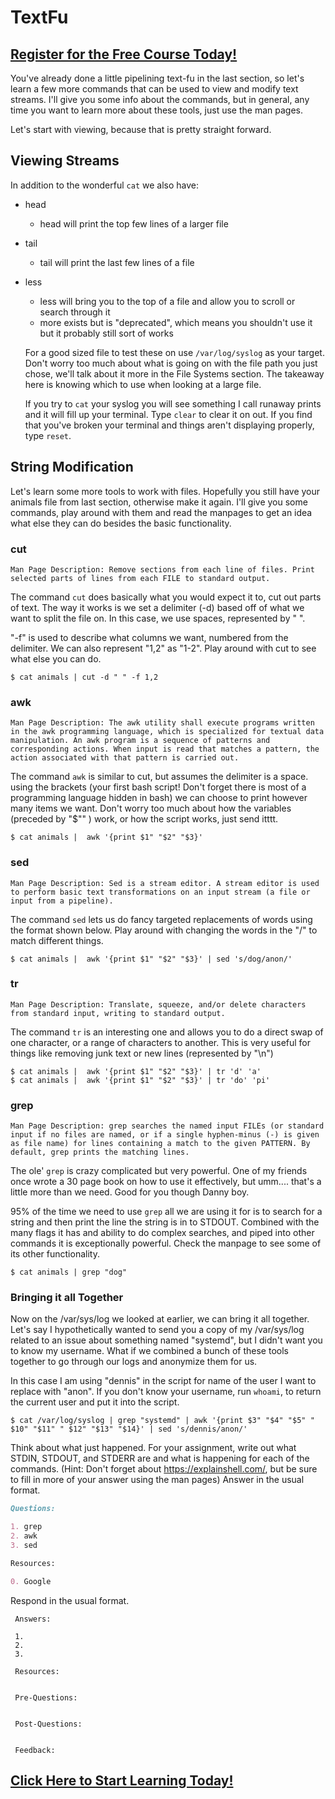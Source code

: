 # TextFu
##  [Register for the Free Course Today!](https://roppers.thinkific.com/courses/computing-fundamentals)
You've already done a little pipelining text-fu in the last section, so let's learn a few more commands that can be used to view and modify text streams. I'll give you some info about the commands, but in general, any time you want to learn more about these tools, just use the man pages.

Let's start with viewing, because that is pretty straight forward.

## Viewing Streams

In addition to the wonderful ```cat``` we also have:

* head
  * head will print the top few lines of a larger file
* tail
  * tail will print the last few lines of a file
* less
  * less will bring you to the top of a file and allow you to scroll or search through it
  * more exists but is "deprecated", which means you shouldn't use it but it probably still sort of works

  For a good sized file to test these on use ```/var/log/syslog``` as your target. Don't worry too much about what is going on with the file path you just chose, we'll talk about it more in the File Systems section. The takeaway here is knowing which to use when looking at a large file.

  If you try to ```cat``` your syslog you will see something I call runaway prints and it will fill up your terminal. Type ```clear``` to clear it on out. If you find that you've broken your terminal and things aren't displaying properly, type ```reset```.

## String Modification

Let's learn some more tools to work with files. Hopefully you still have your animals file from last section, otherwise make it again. I'll give you some commands, play around with them and read the manpages to get an idea what else they can do besides the basic functionality.

### cut

```
Man Page Description: Remove sections from each line of files. Print selected parts of lines from each FILE to standard output.
```
The command ```cut``` does basically what you would expect it to, cut out parts of text. The way it works is we set a delimiter (-d) based off of what we want to split the file on. In this case, we use spaces, represented by " ". 

"-f" is used to describe what columns we want, numbered from the delimiter. We can also represent "1,2" as "1-2". Play around with cut to see what else you can do.

```
$ cat animals | cut -d " " -f 1,2
```
### awk

```
Man Page Description: The awk utility shall execute programs written in the awk programming language, which is specialized for textual data manipulation. An awk program is a sequence of patterns and corresponding actions. When input is read that matches a pattern, the action associated with that pattern is carried out.
```
The command ```awk``` is similar to cut, but assumes the delimiter is a space. using the brackets (your first bash script! Don't forget there is most of a programming language hidden in bash) we can choose to print however many items we want. Don't worry too much about how the variables (preceded by "$"" ) work, or how the script works, just send itttt.

```
$ cat animals |  awk '{print $1" "$2" "$3}'
```
### sed

```
Man Page Description: Sed is a stream editor. A stream editor is used to perform basic text transformations on an input stream (a file or input from a pipeline).
```

The command ```sed``` lets us do fancy targeted replacements of words using the format shown below. Play around with changing the words in the "/" to match different things.

```
$ cat animals |  awk '{print $1" "$2" "$3}' | sed 's/dog/anon/'
```

### tr

```
Man Page Description: Translate, squeeze, and/or delete characters from standard input, writing to standard output.

```
The command ```tr``` is an interesting one and allows you to do a direct swap of one character, or a range of characters to another. This is very useful for things like removing junk text or new lines (represented by "\n")
```
$ cat animals |  awk '{print $1" "$2" "$3}' | tr 'd' 'a'  
$ cat animals |  awk '{print $1" "$2" "$3}' | tr 'do' 'pi'  
```
### grep

```
Man Page Description: grep searches the named input FILEs (or standard input if no files are named, or if a single hyphen-minus (-) is given as file name) for lines containing a match to the given PATTERN. By default, grep prints the matching lines.
```

The ole' ```grep``` is crazy complicated but very powerful. One of my friends once wrote a 30 page book on how to use it effectively, but umm.... that's a little more than we need. Good for you though Danny boy.

95% of the time we need to use ```grep``` all we are using it for is to search for a string and then print the line the string is in to STDOUT. Combined with the many flags it has and ability to do complex searches, and piped into other commands it is exceptionally powerful. Check the manpage to see some of its other functionality.

```
$ cat animals | grep "dog"
```
### Bringing it all Together

Now on the /var/sys/log we looked at earlier, we can bring it all together. Let's say I hypothetically wanted to send you a copy of my /var/sys/log related to an issue about something named "systemd", but I didn't want you to know my username. What if we combined a bunch of these tools together to go through our logs and anonymize them for us. 

In this case I am using "dennis" in the script for name of the user I want to replace with "anon". If you don't know your username, run ```whoami```, to return the current user and put it into the script.

```
$ cat /var/log/syslog | grep "systemd" | awk '{print $3" "$4" "$5" " $10" "$11" " $12" "$13" "$14}' | sed 's/dennis/anon/'
```

Think about what just happened. For your assignment, write out what STDIN, STDOUT, and STDERR are and what is happening for each of the commands. (Hint: Don't forget about <https://explainshell.com/>, but be sure to fill in more of your answer using the man pages) Answer in the usual format.

```markdown
Questions:

1. grep
2. awk
3. sed

Resources:

0. Google
```
Respond in the usual format.
```
 Answers:

 1.
 2.
 3.

 Resources:


 Pre-Questions:


 Post-Questions:


 Feedback:

```
##  [Click Here to Start Learning Today!](https://roppers.thinkific.com/courses/computing-fundamentals)
